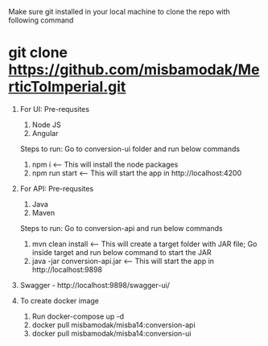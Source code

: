 Make sure git installed in your local machine to clone the repo with following command
# git clone https://github.com/misbamodak/MerticToImperial.git

1) For UI:
   Pre-requsites
    1) Node JS
    2) Angular

   Steps to run:
   Go to conversion-ui folder and run below commands
   1) npm i    <-- This will install the node packages
   2) npm run start    <-- This will start the app in http://localhost:4200
2) For API:
   Pre-requsites
   1) Java
   2) Maven
   
   Steps to run:
   Go to conversion-api and run below commands
   1) mvn clean install   <-- This will create a target folder with JAR file;
    Go inside target and run below command to start the JAR
   2) java -jar conversion-api.jar   <-- This will start the app in http://localhost:9898
3) Swagger - http://localhost:9898/swagger-ui/


4) To create docker image
   1) Run docker-compose up -d
   2) docker pull misbamodak/misba14:conversion-api
   3) docker pull misbamodak/misba14:conversion-ui
  



